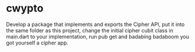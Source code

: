 # cwypto

Develop a package that implements and exports the Cipher API, put it into the same folder as this project, change the initial cipher cubit class in main.dart to your implementation,
run pub get and badabing badaboom you got yourself a cipher app.
